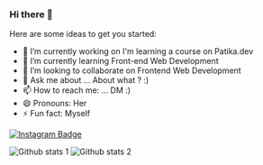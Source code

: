 ### Hi there 👋



Here are some ideas to get you started:

- 🔭 I’m currently working on  I'm learning a course on Patika.dev
- 🌱 I’m currently learning Front-end Web Development
- 👯 I’m looking to collaborate on Frontend Web Development
- 💬 Ask me about ... About what ? :)
- 📫 How to reach me: ... DM :)
- 😄 Pronouns: Her
- ⚡ Fun fact: Myself


[![Instagram Badge](https://img.shields.io/badge/-Instagram-C13584?style=flat-quare&labelColor=C13584&logo=instagram&logoColor=white&link=link)](https://www.instagram.com/yusufklc_c/)

![Github stats 1](https://github-readme-stats.vercel.app/api?username=altemurx&show_icons=true&theme=gradient) 
![Github stats 2](https://github-readme-stats.vercel.app/api?username=altemurx&show_icons=true&theme=radical)
